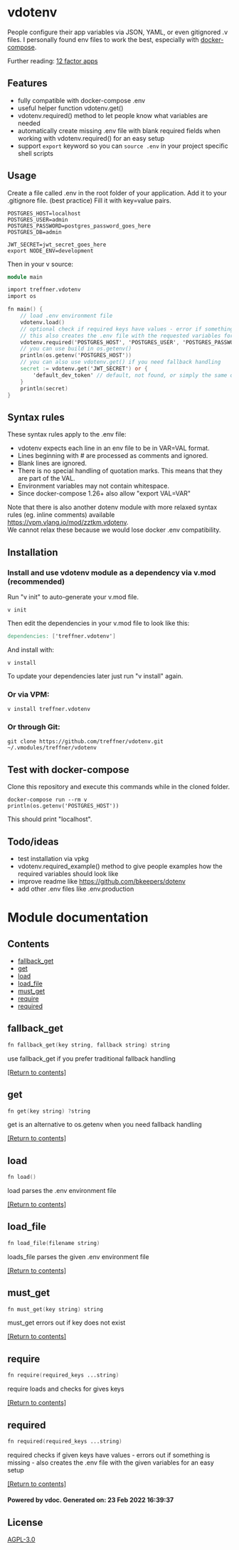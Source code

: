 # vdotenv
People configure their app variables via JSON, YAML, or even gitignored .v files. I personally found env files to work the best, especially with [docker-compose](https://docs.docker.com/compose/environment-variables/#the-env_file-configuration-option).

Further reading:
[12 factor apps](https://12factor.net/config)

## Features

- fully compatible with docker-compose .env
- useful helper function vdotenv.get()
- vdotenv.required() method to let people know what variables are needed
- automatically create missing .env file with blank required fields when working with vdotenv.required() for an easy setup
- support `export` keyword so you can `source .env` in your project specific shell scripts

## Usage
Create a file called .env in the root folder of your application.
Add it to your .gitignore file. (best practice)
Fill it with key=value pairs.

```shell
POSTGRES_HOST=localhost
POSTGRES_USER=admin
POSTGRES_PASSWORD=postgres_password_goes_here
POSTGRES_DB=admin

JWT_SECRET=jwt_secret_goes_here
export NODE_ENV=development
```

Then in your v source:
```v
module main

import treffner.vdotenv
import os

fn main() {
    // load .env environment file
    vdotenv.load()
    // optional check if required keys have values - error if something is missing
    // this also creates the .env file with the requested variables for an easy setup
    vdotenv.required('POSTGRES_HOST', 'POSTGRES_USER', 'POSTGRES_PASSWORD', 'POSTGRES_DB')
    // you can use build in os.getenv()
    println(os.getenv('POSTGRES_HOST'))
    // you can also use vdotenv.get() if you need fallback handling
    secret := vdotenv.get('JWT_SECRET') or {
        'default_dev_token' // default, not found, or simply the same on all environments
    }
    println(secret)
}
```

## Syntax rules
These syntax rules apply to the .env file:

- vdotenv expects each line in an env file to be in VAR=VAL format.
- Lines beginning with # are processed as comments and ignored.
- Blank lines are ignored.
- There is no special handling of quotation marks. This means that they are part of the VAL.
- Environment variables may not contain whitespace.
- Since docker-compose 1.26+ also allow "export VAL=VAR" 

Note that there is also another dotenv module with more relaxed syntax rules (eg. inline comments) available 
https://vpm.vlang.io/mod/zztkm.vdotenv.  
We cannot relax these because we would lose docker .env compatibility.

## Installation

### Install and use vdotenv module as a dependency via v.mod (recommended)

Run "v init" to auto-generate your v.mod file.
```shell
v init
```
Then edit the dependencies in your v.mod file to look like this: 
```v
dependencies: ['treffner.vdotenv']
```
And install with:
```shell
v install
```
To update your dependencies later just run "v install" again.

### Or via VPM:
```shell
v install treffner.vdotenv
```
<!--
Or via [vpkg](https://github.com/vpkg-project/vpkg):

 ```shell
vpkg get https://github.com/treffner/vdotenv --global
``` -->

### Or through Git:
```shell
git clone https://github.com/treffner/vdotenv.git ~/.vmodules/treffner/vdotenv
```

## Test with docker-compose
Clone this repository and execute this commands while in the cloned folder.
```shell
docker-compose run --rm v
println(os.getenv('POSTGRES_HOST'))
```
This should print "localhost".

## Todo/ideas
- test installation via vpkg
- vdotenv.required_example() method to give people examples how the required variables should look like
- improve readme like https://github.com/bkeepers/dotenv
- add other .env files like .env.production

# Module documentation

## Contents
- [fallback_get](#fallback_get)
- [get](#get)
- [load](#load)
- [load_file](#load_file)
- [must_get](#must_get)
- [require](#require)
- [required](#required)

## fallback_get
```v
fn fallback_get(key string, fallback string) string
```

use fallback_get if you prefer traditional fallback handling

[[Return to contents]](#Contents)

## get
```v
fn get(key string) ?string
```

get is an alternative to os.getenv when you need fallback handling

[[Return to contents]](#Contents)

## load
```v
fn load()
```

load parses the .env environment file

[[Return to contents]](#Contents)

## load_file
```v
fn load_file(filename string)
```

loads_file parses the given .env environment file

[[Return to contents]](#Contents)

## must_get
```v
fn must_get(key string) string
```

must_get errors out if key does not exist

[[Return to contents]](#Contents)

## require
```v
fn require(required_keys ...string)
```

require loads and checks for gives keys

[[Return to contents]](#Contents)

## required
```v
fn required(required_keys ...string)
```

required checks if given keys have values - errors out if something is missing - also creates the .env file with the given variables for an easy setup

[[Return to contents]](#Contents)

#### Powered by vdoc. Generated on: 23 Feb 2022 16:39:37

## License
[AGPL-3.0](LICENSE)
